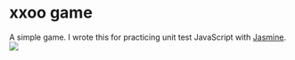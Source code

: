 xxoo game
====
A simple game. I wrote this for practicing unit test JavaScript with [Jasmine](http://jasmine.github.io/).
![](http://ww3.sinaimg.cn/large/61412e43gw1epqicl1vknj20f30eewev.jpg)

